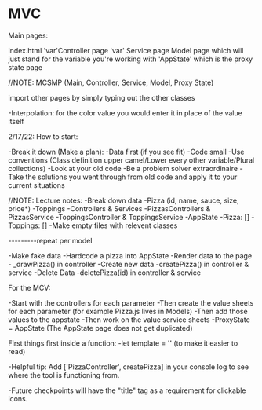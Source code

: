 # MVC

Main pages:

index.html
'var'Controller page
'var' Service page
Model page which will just stand for the variable you're working with
'AppState' which is the proxy state page

//NOTE: MCSMP (Main, Controller, Service, Model, Proxy State)


import other pages by simply typing out the other classes

-Interpolation: for the color value you would enter it in place of the value itself

2/17/22: How to start:

-Break it down (Make a plan):
-Data first (if you see fit)
-Code small
-Use conventions (Class definition upper camel/Lower every other variable/Plural collections)
-Look at your old code 
-Be a problem solver extraordinaire
-Take the solutions you went through from old code and apply it to your current situations



//NOTE: Lecture notes:
-Break down data
    -Pizza (id, name, sauce, size, price*)
    -Toppings
-Controllers & Services
    -PizzasControllers & PizzasService 
    -ToppingsController & ToppingsService
-AppState
    -Pizza: []
    -Toppings: []
-Make empty files with relevent classes

---------repeat per model

-Make fake data
    -Hardcode a pizza into AppState
-Render data to the page
    - _drawPizza() in controller
-Create new data
    -createPizza() in controller & service
-Delete Data
    -deletePizza(id) in controller & service


For the MCV:

-Start with the controllers for each parameter
-Then create the value sheets for each parameter (for example Pizza.js lives in Models)
-Then add those values to the appstate
-Then work on the value service sheets
-ProxyState = AppState (The AppState page does not get duplicated)

First things first inside a function:
-let template = '' (to make it easier to read)

-Helpful tip: Add ['PizzaController', createPizza] in your console log to see where the tool is functioning from. 

-Future checkpoints will have the "title" tag as a requirement for clickable icons.